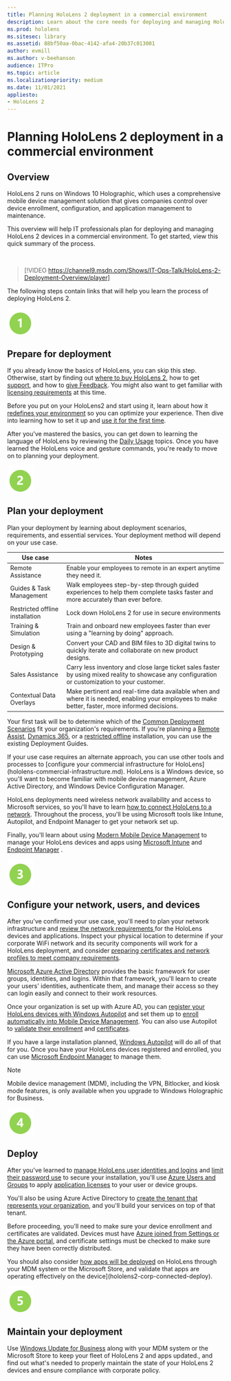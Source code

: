 ```yaml
---
title: Planning HoloLens 2 deployment in a commercial environment
description: Learn about the core needs for deploying and managing HoloLens in enterprise environments, including infrastructure, azure active directory, and mobile device management.
ms.prod: hololens
ms.sitesec: library
ms.assetid: 88bf50aa-0bac-4142-afa4-20b37c013001
author: evmill
ms.author: v-beehanson
audience: ITPro
ms.topic: article
ms.localizationpriority: medium
ms.date: 11/01/2021
appliesto:
- HoloLens 2
---
```

# Planning HoloLens 2 deployment in a commercial environment

## Overview

HoloLens 2 runs on Windows 10 Holographic, which uses a comprehensive mobile device management solution that gives companies control over device enrollment, configuration, and application management to maintenance. 

This overview will help IT professionals plan for deploying and managing HoloLens 2 devices in a commercial environment. To get started, view this quick summary of the process.

<br/>

> [!VIDEO https://channel9.msdn.com/Shows/IT-Ops-Talk/HoloLens-2-Deployment-Overview/player]

The following steps contain links that will help you learn the process of deploying HoloLens 2.

![Step 1.](images/1green.png)

## Prepare for deployment

If you already know the basics of HoloLens, you can skip this step. Otherwise, start by finding out [where to buy HoloLens 2](hololens2-purchase.md), how to get [support](hololens2-support.md), and how to [give Feedback](hololens-feedback.md). You might also want to get familiar with [licensing requirements](https://docs.microsoft.com/en-us/hololens/hololens-licenses-requirements) at this time.

Before you put on your HoloLens2 and start using it, learn about how it [redefines your environment](hololens-environment-considerations.md) so you can optimize your experience. Then dive into learning how to set it up and [use it for the first time](hololens2-setup.md). 

After you've mastered the basics, you can get down to learning the language of HoloLens by reviewing the [Daily Usage](holographic-home.md) topics. Once you have learned the HoloLens voice and gesture commands, you're ready to move on to planning your deployment.  

![Step 1.](images/2green.png)

## Plan your deployment

Plan your deployment by learning about deployment scenarios, requirements, and essential services. Your deployment method will depend on your use case.

|Use case | Notes |
| --- | --- |
|Remote Assistance  |Enable your employees to remote in an expert anytime they need it. |
|Guides & Task Management  |Walk employees step-by-step through guided experiences to help them complete tasks faster and more accurately than ever before. |
| Restricted offline installation | Lock down HoloLens 2 for use in secure environments |
|Training & Simulation |Train and onboard new employees faster than ever using a "learning by doing" approach. |
|Design & Prototyping  |Convert your CAD and BIM files to 3D digital twins to quickly iterate and collaborate on new product designs. |
|Sales Assistance  |Carry less inventory and close large ticket sales faster by using mixed reality to showcase any configuration or customization to your customer. |
|Contextual Data Overlays  |Make pertinent and real-time data available when and where it is needed, enabling your employees to make better, faster, more informed decisions. |

Your first task will be to determine which of the [Common Deployment Scenarios](hololens-requirements.md) fit your organization's requirements. If you're planning a [Remote Assist](hololens/hololens2-cloud-connected-overview), [Dynamics 365](/hololens/hololens2-corp-connected-overview), or a [restricted offline](/hololens/hololens-common-scenarios-offline-secure) installation, you can use the existing Deployment Guides. 

If your use case requires an alternate approach, you can use other tools and processes to [configure your commercial infrastructure for HoloLens] (hololens-commercial-infrastructure.md). HoloLens is a Windows device, so you'll want to become familiar with mobile device management, Azure Active Directory, and Windows Device Configuration Manager. 

HoloLens deployments need wireless network availability and access to Microsoft services, so you'll have to learn [how to connect HoloLens to a network](hololens-network). Throughout the process, you'll be using Microsoft tools like Intune, Autopilot, and Endpoint Manager to get your network set up. 

Finally, you'll learn about using [Modern Mobile Device Management](/hololens/hololens-enroll-mdm) to manage your HoloLens devices and apps using [Microsoft Intune](/mem/intune/fundamentals/what-is-intune) and [Endpoint Manager](hololens-mdm-configure.md) .

![Step 1.](images/3green.png)

## Configure your network, users, and devices

After you've confirmed your use case, you'll need to plan your network infrastructure and [review the network requirements ](hololens-network) for the HoloLens devices and applications. Inspect your physical location to determine if your corporate WiFi network and its security components will work for a HoloLens deployment, and consider [preparing certificates and network profiles to meet company requirements](hololens-certificates-network). 

[Microsoft Azure Active Directory](/azure/active-directory/fundamentals/active-directory-whatis) provides the basic framework for user groups, identities, and logins. Within that framework, you'll learn to create your users' identities, authenticate them, and manage their access so they can login easily and connect to their work resources. 

Once your organization is set up with Azure AD, you can [register your HoloLens devices with Windows Autopilot](hololens2-autopilot-registration-support.md) and set them up to [enroll automatically into Mobile Device Management](hololens-enroll-mdm.md#auto-enrollment-in-mdm). You can also use Autopilot to [validate their enrollment](hololens2-corp-connected-deploy.md#enrollment-validation) and [certificates](hololens2-corp-connected-deploy.md#wi-fi-certificate-validation). 

If you have a large installation planned, [Windows Autopilot](hololens2-autopilot.md) will do all of that for you. Once you have your HoloLens devices registered and enrolled, you can use [Microsoft Endpoint Manager](hololens-mdm-configure.md) to manage them.

> [!NOTE]
> Mobile device management (MDM), including the VPN, Bitlocker, and kiosk mode features, is only available when you upgrade to Windows Holographic for Business.

![Step 1.](images/4green.png)

## Deploy

After you've learned to [manage HoloLens user identities and logins](hololens-identity.md) and [limit their password use](security-limiting-password-use.md) to secure your installation, you'll use [Azure Users and Groups](hololens2-cloud-connected-configure.md#azure-users-and-groups) to apply [application licenses](hololens2-cloud-connected-configure.md#application-licenses) to your user or device groups.

You'll also be using Azure Active Directory to [create the tenant that represents your organization](/azure/active-directory/fundamentals/active-directory-access-create-new-tenant), and you'll build your services on top of that tenant.

Before proceeding, you'll need to make sure your device enrollment and certificates are validated. Devices must have [Azure joined from Settings or the Azure portal](hololens2-cloud-connected-configure), and certificate settings must be checked to make sure they have been correctly distributed. 

You should also consider [how apps will be deployed](app-deploy-overview) on HoloLens through your MDM system or the Microsoft Store, and validate that apps are operating effectively on the device](hololens2-corp-connected-deploy). 

![Step 1.](images/5green.png)

## Maintain your deployment

Use [Windows Update for Business](hololens-updates) along with your MDM system or the Microsoft Store to keep your fleet of HoloLens 2 and apps updated., and find out what's needed to properly maintain the state of your HoloLens 2 devices and ensure compliance with corporate policy.
